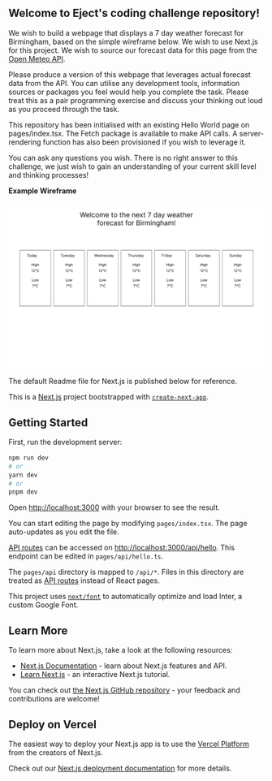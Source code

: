 ## Welcome to Eject's coding challenge repository!

We wish to build a webpage that displays a 7 day weather forecast for Birmingham, based on the simple wireframe below. We wish to use Next.js for this project. We wish to source our forecast data for this page from the [Open Meteo API](https://open-meteo.com/).

Please produce a version of this webpage that leverages actual forecast data from the API. You can utilise any development tools, information sources or packages you feel would help you complete the task. Please treat this as a pair programming exercise and discuss your thinking out loud as you proceed through the task.

This repository has been initialised with an existing Hello World page on pages/index.tsx. The Fetch package is available to make API calls. A server-rendering function has also been provisioned if you wish to leverage it.

You can ask any questions you wish. There is no right answer to this challenge, we just wish to gain an understanding of your current skill level and thinking processes!

**Example Wireframe**

![Page Wireframe](wireframe.png)

The default Readme file for Next.js is published below for reference.

This is a [Next.js](https://nextjs.org/) project bootstrapped with [`create-next-app`](https://github.com/vercel/next.js/tree/canary/packages/create-next-app).

## Getting Started

First, run the development server:

```bash
npm run dev
# or
yarn dev
# or
pnpm dev
```

Open [http://localhost:3000](http://localhost:3000) with your browser to see the result.

You can start editing the page by modifying `pages/index.tsx`. The page auto-updates as you edit the file.

[API routes](https://nextjs.org/docs/api-routes/introduction) can be accessed on [http://localhost:3000/api/hello](http://localhost:3000/api/hello). This endpoint can be edited in `pages/api/hello.ts`.

The `pages/api` directory is mapped to `/api/*`. Files in this directory are treated as [API routes](https://nextjs.org/docs/api-routes/introduction) instead of React pages.

This project uses [`next/font`](https://nextjs.org/docs/basic-features/font-optimization) to automatically optimize and load Inter, a custom Google Font.

## Learn More

To learn more about Next.js, take a look at the following resources:

- [Next.js Documentation](https://nextjs.org/docs) - learn about Next.js features and API.
- [Learn Next.js](https://nextjs.org/learn) - an interactive Next.js tutorial.

You can check out [the Next.js GitHub repository](https://github.com/vercel/next.js/) - your feedback and contributions are welcome!

## Deploy on Vercel

The easiest way to deploy your Next.js app is to use the [Vercel Platform](https://vercel.com/new?utm_medium=default-template&filter=next.js&utm_source=create-next-app&utm_campaign=create-next-app-readme) from the creators of Next.js.

Check out our [Next.js deployment documentation](https://nextjs.org/docs/deployment) for more details.
